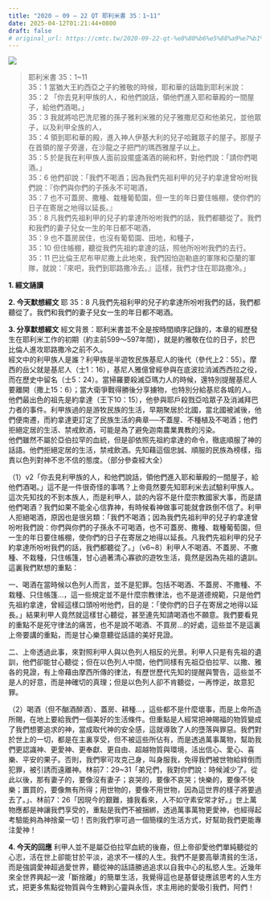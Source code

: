 ```yaml
---
title: "2020 – 09 – 22 QT 耶利米書 35：1~11"
date: 2025-04-12T01:21:44+0800
draft: false
# original_url: https://cmtc.tw/2020-09-22-qt-%e8%80%b6%e5%88%a9%e7%b1%b3%e6%9b%b8-35%ef%bc%9a111
---
```


![](/images/qt.jpg)
> 耶利米書 35：1\~11  
> 35：1 當猶大王約西亞之子約雅敬的時候，耶和華的話臨到耶利米說：  
> 35：2 「你去見利甲族的人，和他們說話，領他們進入耶和華殿的一間屋子，給他們酒喝。」  
> 35：3 我就將哈巴洗尼雅的孫子雅利米雅的兒子雅撒尼亞和他弟兄，並他眾子，以及利甲全族的人，  
> 35：4 領到耶和華的殿，進入神人伊基大利的兒子哈難眾子的屋子。那屋子在首領的屋子旁邊，在沙龍之子把門的瑪西雅屋子以上。  
> 35：5 於是我在利甲族人面前設擺盛滿酒的碗和杯，對他們說：「請你們喝酒。」  
> 35：6 他們卻說：「我們不喝酒；因為我們先祖利甲的兒子約拿達曾吩咐我們說：『你們與你們的子孫永不可喝酒，  
> 35：7 也不可蓋房、撒種、栽種葡萄園，但一生的年日要住帳棚，使你們的日子在寄居之地得以延長。』  
> 35：8 凡我們先祖利甲的兒子約拿達所吩咐我們的話，我們都聽從了。我們和我們的妻子兒女一生的年日都不喝酒，  
> 35：9 也不蓋房居住，也沒有葡萄園、田地，和種子，  
> 35：10 但住帳棚，聽從我們先祖約拿達的話，照他所吩咐我們的去行。  
> 35：11 巴比倫王尼布甲尼撒上此地來，我們因怕迦勒底的軍隊和亞蘭的軍隊，就說：『來吧，我們到耶路撒冷去。』這樣，我們才住在耶路撒冷。」

**1. 經文誦讀**

**2.  今天默想經文**
耶 35：8 凡我們先祖利甲的兒子約拿達所吩咐我們的話，我們都聽從了。我們和我們的妻子兒女一生的年日都不喝酒。

**3. 分享默想經文**
經文背景：耶利米書並不全是按時間順序記錄的，本章的經歷發生在耶利米工作的初期（約主前599～597年間），就是約雅敬在位的日子，於巴比倫人進攻耶路撒冷之前不久。  
經文中的利甲族人是誰？利甲族是半遊牧民族基尼人的後代（參代上2：55）。摩西的岳父就是基尼人（士1：16），基尼人雅億曾經參與在底波拉消滅西西拉之役，而在歷史中留名（士5：24）。當掃羅要殺滅亞瑪力人的時候，還特別提醒基尼人要離開（撒上15：6）；當大衛爭戰得勝後分享擄物，也特別分給基尼各城的人。他們最出色的祖先是約拿達（王下10：15），他參與耶戶殺戮亞哈眾子及消滅拜巴力者的事件。利甲族過的是游牧民族的生活，早期聚居於北國，當北國被滅後，他們便南遷，而約拿達更訂定了民族生活的典章──不蓋屋、不種植及不喝酒；他們拒絕定居的生活、禁戒飲酒，可能是為了避免迦南農業異教的污染。  
他們雖然不屬於亞伯拉罕的血統，但是卻依照先祖約拿達的命令，徹底順服了神的話語。他們拒絕定居的生活，禁戒飲酒。先知藉這個忠誠、順服的民族為榜樣，指責以色列對神不忠不信的態度。（部分參查經大全）

（1）v2「你去見利甲族的人，和他們說話，領他們進入耶和華殿的一間屋子，給他們酒喝。」這不是一件很奇怪的事嗎？上帝竟然要先知耶利米去試驗利甲族人。這次先知找的不到本族人，而是利甲人，談的內容不是什麼宗教國家大事，而是請他們喝酒？我們如果不能全心信靠神，有時候看神做事可能就會跌倒不信了。利甲人拒絕喝酒，原因也是很另類：「我們不喝酒；因為我們先祖利甲的兒子約拿達曾吩咐我們說：你們與你們的子孫永不可喝酒，也不可蓋房、撒種、栽種葡萄園，但一生的年日要住帳棚，使你們的日子在寄居之地得以延長。凡我們先祖利甲的兒子約拿達所吩咐我們的話，我們都聽從了。」（v6\~8）利甲人不喝酒、不蓋房、不撒種、不栽種，只住帳篷，甘心過著清心寡欲的遊牧生活，竟然是因為先祖的遺訓。這裏我們默想的重點：

一、喝酒在當時候以色列人而言，並不是犯罪。包括不喝酒、不蓋房、不撒種、不栽種、只住帳篷…，這一些規定並不是什麼宗教律法，也不是道德規範，只是他們先祖約拿達，曾經這樣口頭吩咐他們，目的是：「使你們的日子在寄居之地得以延長。」結果利甲人竟然就這樣甘心聽從，甚至連先知請喝酒也不願意。我們要看見的重點不是死守律法的痛苦，也不是說不喝酒、不買房…的好處，這些並不是這裏上帝要講的重點，而是甘心樂意聽從話語的美好見證。

二、上帝透過此事，來對照利甲人與以色列人相反的光景。利甲人只是有先祖的遺訓，他們卻能甘心聽從；但在以色列人中間，他們同樣有先祖亞伯拉罕、以撒、雅各的見證，有上帝藉由摩西所傳的律法，有歷世歷代先知的提醒與警告，這些並不是人的好意，而是神確切的真理；但是以色列人卻不肯聽從，一再悖逆，故意犯罪。

（2）喝酒（但不酗酒醉酒）、蓋房、耕種…，這些都不是什麼壞事，而是上帝所造所賜，在地上要給我們一個美好的生活條件。但重點是人經常把神賜福的物質變成了我們想要追求的神，當成取代神的安全感，這就導致了人的墮落與罪惡。我們對於世上的一切，都是在主裏享受，但不被這些所佔有，而是透過萬事萬物，幫助我們更認識神、更愛神、更奉獻、更自由、超越物質與環境，活出信心、愛心、喜樂、平安的果子。否則，我們寧可攻克己身，叫身服我，免得我們被世物給絆倒而犯罪，被引誘而遠離神。林前7：29\~31「弟兄們，我對你們說：時候減少了。從此以後，那有妻子的，要像沒有妻子；哀哭的，要像不哀哭；快樂的，要像不快樂；置買的，要像無有所得；用世物的，要像不用世物，因為這世界的樣子將要過去了。」、林前7：26「因現今的艱難，據我看來，人不如守素安常才好。」世上萬物應都是神讓我們享受的，重點是我們不被捆綁，透過萬事萬物更愛神，也經得起考驗能夠為神捨棄一切！否則我們寧可過一個簡樸的生活方式，好幫助我們更能專注愛神！

**4. 今天的回應**
利甲人並不是屬亞伯拉罕血統的後裔，但上帝卻愛他們單純聽從的心志，活在世上卻能甘於平淡，追求不一樣的人生。我們不是要高舉清貧的生活，而是強調愛神超過愛世界，聽從神的話語勝過追求以自我中心的私慾人生。近幾年來全世界興起一波「斷捨離」的簡單生活，我覺得這也是基督徒應該思考的人生方式，把更多焦點從物質與今生轉到心靈與永恆，求主用祂的愛吸引我們，阿們！
